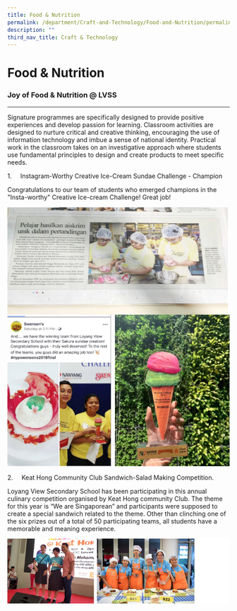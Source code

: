 ```yaml
---
title: Food & Nutrition
permalink: /department/Craft-and-Technology/Food-and-Nutrition/permalink/
description: ""
third_nav_title: Craft & Technology
---
```

Food & Nutrition
================

### Joy of Food & Nutrition @ LVSS
------------------------------

Signature programmes are specifically designed to provide positive experiences and develop passion for learning. Classroom activities are designed to nurture critical and creative thinking, encouraging the use of information technology and imbue a sense of national identity. Practical work in the classroom takes on an investigative approach where students use fundamental principles to design and create products to meet specific needs.

1.     Instagram-Worthy Creative Ice-Cream Sundae Challenge - Champion

Congratulations to our team of students who emerged champions in the "Insta-worthy" Creative Ice-cream Challenge! Great job!

![](/images/FandN.png)

2.     Keat Hong Community Club Sandwich-Salad Making Competition.

Loyang View Secondary School has been participating in this annual culinary competition organised by Keat Hong community Club. The theme for this year is “We are Singaporean” and participants were supposed to create a special sandwich related to the theme. Other than clinching one of the six prizes out of a total of 50 participating teams, all students have a memorable and meaning experience.

![](/images/FandN1.png)
